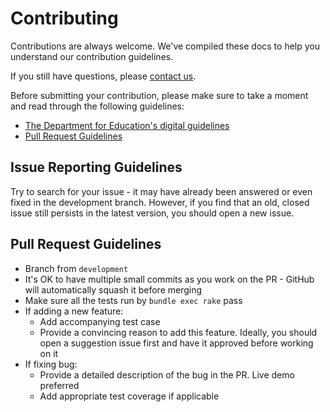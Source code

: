 # Contributing

Contributions are always welcome. We've compiled these docs to help you
understand our contribution guidelines.

If you still have questions, please [contact us](mailto:curriculum-materials@digital.education.gov.uk).

Before submitting your contribution, please make sure to take a moment and read
through the following guidelines:

* [The Department for Education's digital guidelines](https://dfe-digital.github.io/)
* [Pull Request Guidelines](#pull-request-guidelines)

## Issue Reporting Guidelines

Try to search for your issue - it may have already been answered or even fixed
in the development branch. However, if you find that an old, closed issue still
persists in the latest version, you should open a new issue.

## Pull Request Guidelines

* Branch from `development`
* It's OK to have multiple small commits as you work on the PR - GitHub will automatically squash it before merging
* Make sure all the tests run by `bundle exec rake` pass
* If adding a new feature:
  * Add accompanying test case
  * Provide a convincing reason to add this feature. Ideally, you should open a suggestion issue first and have it approved before working on it
* If fixing bug:
  * Provide a detailed description of the bug in the PR. Live demo preferred
  * Add appropriate test coverage if applicable

